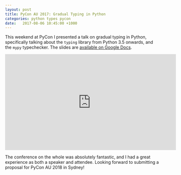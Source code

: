 ```yaml
---
layout: post
title: PyCon AU 2017: Gradual Typing in Python
categories: python types pycon
date:   2017-08-06 10:45:00 +1000
---
```


This weekend at PyCon I presented a talk on gradual typing in Python, specifically talking about the `typing` library from Python 3.5 onwards, and the `mypy` typechecker. The slides are [available on Google Docs](https://docs.google.com/presentation/d/1_LKkvn7Xta2w2f-eX3mB4j_zHhH_0IV7yq9_O90boMU/).

<iframe width="560" height="315" src="https://www.youtube.com/embed/mXfsMDM3LwQ" frameborder="0" gesture="media" allow="encrypted-media" allowfullscreen></iframe>

The conference on the whole was absolutely fantastic, and I had a great experience as both a speaker and attendee. Looking forward to submitting a proposal for PyCon AU 2018 in Sydney!